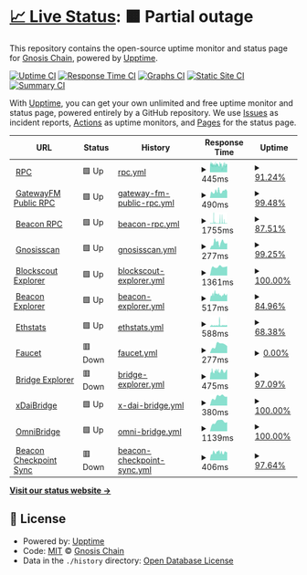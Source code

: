 # [📈 Live Status](https://status.gnosischain.com): <!--live status--> **🟧 Partial outage**

This repository contains the open-source uptime monitor and status page for [Gnosis Chain](https://www.gnosischain.com/), powered by [Upptime](https://github.com/upptime/upptime).

[![Uptime CI](https://github.com/gnosischain/gnosischain-uptime/workflows/Uptime%20CI/badge.svg)](https://github.com/gnosischain/gnosischain-uptime/actions?query=workflow%3A%22Uptime+CI%22)
[![Response Time CI](https://github.com/gnosischain/gnosischain-uptime/workflows/Response%20Time%20CI/badge.svg)](https://github.com/gnosischain/gnosischain-uptime/actions?query=workflow%3A%22Response+Time+CI%22)
[![Graphs CI](https://github.com/gnosischain/gnosischain-uptime/workflows/Graphs%20CI/badge.svg)](https://github.com/gnosischain/gnosischain-uptime/actions?query=workflow%3A%22Graphs+CI%22)
[![Static Site CI](https://github.com/gnosischain/gnosischain-uptime/workflows/Static%20Site%20CI/badge.svg)](https://github.com/gnosischain/gnosischain-uptime/actions?query=workflow%3A%22Static+Site+CI%22)
[![Summary CI](https://github.com/gnosischain/gnosischain-uptime/workflows/Summary%20CI/badge.svg)](https://github.com/gnosischain/gnosischain-uptime/actions?query=workflow%3A%22Summary+CI%22)

With [Upptime](https://upptime.js.org), you can get your own unlimited and free uptime monitor and status page, powered entirely by a GitHub repository. We use [Issues](https://github.com/gnosischain/gnosischain-uptime/issues) as incident reports, [Actions](https://github.com/gnosischain/gnosischain-uptime/actions) as uptime monitors, and [Pages](https://status.gnosischain.com) for the status page.

<!--start: status pages-->
<!-- This summary is generated by Upptime (https://github.com/upptime/upptime) -->
<!-- Do not edit this manually, your changes will be overwritten -->
<!-- prettier-ignore -->
| URL | Status | History | Response Time | Uptime |
| --- | ------ | ------- | ------------- | ------ |
| <img alt="" src="https://icons.duckduckgo.com/ip3/rpc.gnosischain.com.ico" height="13"> [RPC](https://rpc.gnosischain.com/) | 🟩 Up | [rpc.yml](https://github.com/gnosischain/gnosischain-uptime/commits/HEAD/history/rpc.yml) | <details><summary><img alt="Response time graph" src="./graphs/rpc/response-time-week.png" height="20"> 445ms</summary><br><a href="https://status.gnosischain.com/history/rpc"><img alt="Response time 381" src="https://img.shields.io/endpoint?url=https%3A%2F%2Fraw.githubusercontent.com%2Fgnosischain%2Fgnosischain-uptime%2FHEAD%2Fapi%2Frpc%2Fresponse-time.json"></a><br><a href="https://status.gnosischain.com/history/rpc"><img alt="24-hour response time 720" src="https://img.shields.io/endpoint?url=https%3A%2F%2Fraw.githubusercontent.com%2Fgnosischain%2Fgnosischain-uptime%2FHEAD%2Fapi%2Frpc%2Fresponse-time-day.json"></a><br><a href="https://status.gnosischain.com/history/rpc"><img alt="7-day response time 445" src="https://img.shields.io/endpoint?url=https%3A%2F%2Fraw.githubusercontent.com%2Fgnosischain%2Fgnosischain-uptime%2FHEAD%2Fapi%2Frpc%2Fresponse-time-week.json"></a><br><a href="https://status.gnosischain.com/history/rpc"><img alt="30-day response time 465" src="https://img.shields.io/endpoint?url=https%3A%2F%2Fraw.githubusercontent.com%2Fgnosischain%2Fgnosischain-uptime%2FHEAD%2Fapi%2Frpc%2Fresponse-time-month.json"></a><br><a href="https://status.gnosischain.com/history/rpc"><img alt="1-year response time 381" src="https://img.shields.io/endpoint?url=https%3A%2F%2Fraw.githubusercontent.com%2Fgnosischain%2Fgnosischain-uptime%2FHEAD%2Fapi%2Frpc%2Fresponse-time-year.json"></a></details> | <details><summary><a href="https://status.gnosischain.com/history/rpc">91.24%</a></summary><a href="https://status.gnosischain.com/history/rpc"><img alt="All-time uptime 99.56%" src="https://img.shields.io/endpoint?url=https%3A%2F%2Fraw.githubusercontent.com%2Fgnosischain%2Fgnosischain-uptime%2FHEAD%2Fapi%2Frpc%2Fuptime.json"></a><br><a href="https://status.gnosischain.com/history/rpc"><img alt="24-hour uptime 98.62%" src="https://img.shields.io/endpoint?url=https%3A%2F%2Fraw.githubusercontent.com%2Fgnosischain%2Fgnosischain-uptime%2FHEAD%2Fapi%2Frpc%2Fuptime-day.json"></a><br><a href="https://status.gnosischain.com/history/rpc"><img alt="7-day uptime 91.24%" src="https://img.shields.io/endpoint?url=https%3A%2F%2Fraw.githubusercontent.com%2Fgnosischain%2Fgnosischain-uptime%2FHEAD%2Fapi%2Frpc%2Fuptime-week.json"></a><br><a href="https://status.gnosischain.com/history/rpc"><img alt="30-day uptime 95.89%" src="https://img.shields.io/endpoint?url=https%3A%2F%2Fraw.githubusercontent.com%2Fgnosischain%2Fgnosischain-uptime%2FHEAD%2Fapi%2Frpc%2Fuptime-month.json"></a><br><a href="https://status.gnosischain.com/history/rpc"><img alt="1-year uptime 99.56%" src="https://img.shields.io/endpoint?url=https%3A%2F%2Fraw.githubusercontent.com%2Fgnosischain%2Fgnosischain-uptime%2FHEAD%2Fapi%2Frpc%2Fuptime-year.json"></a></details>
| <img alt="" src="https://icons.duckduckgo.com/ip3/rpc.gnosis.gateway.fm.ico" height="13"> [GatewayFM Public RPC](https://rpc.gnosis.gateway.fm/) | 🟩 Up | [gateway-fm-public-rpc.yml](https://github.com/gnosischain/gnosischain-uptime/commits/HEAD/history/gateway-fm-public-rpc.yml) | <details><summary><img alt="Response time graph" src="./graphs/gateway-fm-public-rpc/response-time-week.png" height="20"> 490ms</summary><br><a href="https://status.gnosischain.com/history/gateway-fm-public-rpc"><img alt="Response time 577" src="https://img.shields.io/endpoint?url=https%3A%2F%2Fraw.githubusercontent.com%2Fgnosischain%2Fgnosischain-uptime%2FHEAD%2Fapi%2Fgateway-fm-public-rpc%2Fresponse-time.json"></a><br><a href="https://status.gnosischain.com/history/gateway-fm-public-rpc"><img alt="24-hour response time 626" src="https://img.shields.io/endpoint?url=https%3A%2F%2Fraw.githubusercontent.com%2Fgnosischain%2Fgnosischain-uptime%2FHEAD%2Fapi%2Fgateway-fm-public-rpc%2Fresponse-time-day.json"></a><br><a href="https://status.gnosischain.com/history/gateway-fm-public-rpc"><img alt="7-day response time 490" src="https://img.shields.io/endpoint?url=https%3A%2F%2Fraw.githubusercontent.com%2Fgnosischain%2Fgnosischain-uptime%2FHEAD%2Fapi%2Fgateway-fm-public-rpc%2Fresponse-time-week.json"></a><br><a href="https://status.gnosischain.com/history/gateway-fm-public-rpc"><img alt="30-day response time 507" src="https://img.shields.io/endpoint?url=https%3A%2F%2Fraw.githubusercontent.com%2Fgnosischain%2Fgnosischain-uptime%2FHEAD%2Fapi%2Fgateway-fm-public-rpc%2Fresponse-time-month.json"></a><br><a href="https://status.gnosischain.com/history/gateway-fm-public-rpc"><img alt="1-year response time 577" src="https://img.shields.io/endpoint?url=https%3A%2F%2Fraw.githubusercontent.com%2Fgnosischain%2Fgnosischain-uptime%2FHEAD%2Fapi%2Fgateway-fm-public-rpc%2Fresponse-time-year.json"></a></details> | <details><summary><a href="https://status.gnosischain.com/history/gateway-fm-public-rpc">99.48%</a></summary><a href="https://status.gnosischain.com/history/gateway-fm-public-rpc"><img alt="All-time uptime 99.92%" src="https://img.shields.io/endpoint?url=https%3A%2F%2Fraw.githubusercontent.com%2Fgnosischain%2Fgnosischain-uptime%2FHEAD%2Fapi%2Fgateway-fm-public-rpc%2Fuptime.json"></a><br><a href="https://status.gnosischain.com/history/gateway-fm-public-rpc"><img alt="24-hour uptime 99.08%" src="https://img.shields.io/endpoint?url=https%3A%2F%2Fraw.githubusercontent.com%2Fgnosischain%2Fgnosischain-uptime%2FHEAD%2Fapi%2Fgateway-fm-public-rpc%2Fuptime-day.json"></a><br><a href="https://status.gnosischain.com/history/gateway-fm-public-rpc"><img alt="7-day uptime 99.48%" src="https://img.shields.io/endpoint?url=https%3A%2F%2Fraw.githubusercontent.com%2Fgnosischain%2Fgnosischain-uptime%2FHEAD%2Fapi%2Fgateway-fm-public-rpc%2Fuptime-week.json"></a><br><a href="https://status.gnosischain.com/history/gateway-fm-public-rpc"><img alt="30-day uptime 99.64%" src="https://img.shields.io/endpoint?url=https%3A%2F%2Fraw.githubusercontent.com%2Fgnosischain%2Fgnosischain-uptime%2FHEAD%2Fapi%2Fgateway-fm-public-rpc%2Fuptime-month.json"></a><br><a href="https://status.gnosischain.com/history/gateway-fm-public-rpc"><img alt="1-year uptime 99.92%" src="https://img.shields.io/endpoint?url=https%3A%2F%2Fraw.githubusercontent.com%2Fgnosischain%2Fgnosischain-uptime%2FHEAD%2Fapi%2Fgateway-fm-public-rpc%2Fuptime-year.json"></a></details>
| <img alt="" src="https://icons.duckduckgo.com/ip3/rpc-gbc.gnosischain.com.ico" height="13"> [Beacon RPC](https://rpc-gbc.gnosischain.com/eth/v1/beacon/headers) | 🟩 Up | [beacon-rpc.yml](https://github.com/gnosischain/gnosischain-uptime/commits/HEAD/history/beacon-rpc.yml) | <details><summary><img alt="Response time graph" src="./graphs/beacon-rpc/response-time-week.png" height="20"> 1755ms</summary><br><a href="https://status.gnosischain.com/history/beacon-rpc"><img alt="Response time 604" src="https://img.shields.io/endpoint?url=https%3A%2F%2Fraw.githubusercontent.com%2Fgnosischain%2Fgnosischain-uptime%2FHEAD%2Fapi%2Fbeacon-rpc%2Fresponse-time.json"></a><br><a href="https://status.gnosischain.com/history/beacon-rpc"><img alt="24-hour response time 1011" src="https://img.shields.io/endpoint?url=https%3A%2F%2Fraw.githubusercontent.com%2Fgnosischain%2Fgnosischain-uptime%2FHEAD%2Fapi%2Fbeacon-rpc%2Fresponse-time-day.json"></a><br><a href="https://status.gnosischain.com/history/beacon-rpc"><img alt="7-day response time 1755" src="https://img.shields.io/endpoint?url=https%3A%2F%2Fraw.githubusercontent.com%2Fgnosischain%2Fgnosischain-uptime%2FHEAD%2Fapi%2Fbeacon-rpc%2Fresponse-time-week.json"></a><br><a href="https://status.gnosischain.com/history/beacon-rpc"><img alt="30-day response time 931" src="https://img.shields.io/endpoint?url=https%3A%2F%2Fraw.githubusercontent.com%2Fgnosischain%2Fgnosischain-uptime%2FHEAD%2Fapi%2Fbeacon-rpc%2Fresponse-time-month.json"></a><br><a href="https://status.gnosischain.com/history/beacon-rpc"><img alt="1-year response time 604" src="https://img.shields.io/endpoint?url=https%3A%2F%2Fraw.githubusercontent.com%2Fgnosischain%2Fgnosischain-uptime%2FHEAD%2Fapi%2Fbeacon-rpc%2Fresponse-time-year.json"></a></details> | <details><summary><a href="https://status.gnosischain.com/history/beacon-rpc">87.51%</a></summary><a href="https://status.gnosischain.com/history/beacon-rpc"><img alt="All-time uptime 99.18%" src="https://img.shields.io/endpoint?url=https%3A%2F%2Fraw.githubusercontent.com%2Fgnosischain%2Fgnosischain-uptime%2FHEAD%2Fapi%2Fbeacon-rpc%2Fuptime.json"></a><br><a href="https://status.gnosischain.com/history/beacon-rpc"><img alt="24-hour uptime 93.43%" src="https://img.shields.io/endpoint?url=https%3A%2F%2Fraw.githubusercontent.com%2Fgnosischain%2Fgnosischain-uptime%2FHEAD%2Fapi%2Fbeacon-rpc%2Fuptime-day.json"></a><br><a href="https://status.gnosischain.com/history/beacon-rpc"><img alt="7-day uptime 87.51%" src="https://img.shields.io/endpoint?url=https%3A%2F%2Fraw.githubusercontent.com%2Fgnosischain%2Fgnosischain-uptime%2FHEAD%2Fapi%2Fbeacon-rpc%2Fuptime-week.json"></a><br><a href="https://status.gnosischain.com/history/beacon-rpc"><img alt="30-day uptime 91.13%" src="https://img.shields.io/endpoint?url=https%3A%2F%2Fraw.githubusercontent.com%2Fgnosischain%2Fgnosischain-uptime%2FHEAD%2Fapi%2Fbeacon-rpc%2Fuptime-month.json"></a><br><a href="https://status.gnosischain.com/history/beacon-rpc"><img alt="1-year uptime 99.18%" src="https://img.shields.io/endpoint?url=https%3A%2F%2Fraw.githubusercontent.com%2Fgnosischain%2Fgnosischain-uptime%2FHEAD%2Fapi%2Fbeacon-rpc%2Fuptime-year.json"></a></details>
| <img alt="" src="https://icons.duckduckgo.com/ip3/gnosisscan.io.ico" height="13"> [Gnosisscan](https://gnosisscan.io/) | 🟩 Up | [gnosisscan.yml](https://github.com/gnosischain/gnosischain-uptime/commits/HEAD/history/gnosisscan.yml) | <details><summary><img alt="Response time graph" src="./graphs/gnosisscan/response-time-week.png" height="20"> 277ms</summary><br><a href="https://status.gnosischain.com/history/gnosisscan"><img alt="Response time 304" src="https://img.shields.io/endpoint?url=https%3A%2F%2Fraw.githubusercontent.com%2Fgnosischain%2Fgnosischain-uptime%2FHEAD%2Fapi%2Fgnosisscan%2Fresponse-time.json"></a><br><a href="https://status.gnosischain.com/history/gnosisscan"><img alt="24-hour response time 263" src="https://img.shields.io/endpoint?url=https%3A%2F%2Fraw.githubusercontent.com%2Fgnosischain%2Fgnosischain-uptime%2FHEAD%2Fapi%2Fgnosisscan%2Fresponse-time-day.json"></a><br><a href="https://status.gnosischain.com/history/gnosisscan"><img alt="7-day response time 277" src="https://img.shields.io/endpoint?url=https%3A%2F%2Fraw.githubusercontent.com%2Fgnosischain%2Fgnosischain-uptime%2FHEAD%2Fapi%2Fgnosisscan%2Fresponse-time-week.json"></a><br><a href="https://status.gnosischain.com/history/gnosisscan"><img alt="30-day response time 322" src="https://img.shields.io/endpoint?url=https%3A%2F%2Fraw.githubusercontent.com%2Fgnosischain%2Fgnosischain-uptime%2FHEAD%2Fapi%2Fgnosisscan%2Fresponse-time-month.json"></a><br><a href="https://status.gnosischain.com/history/gnosisscan"><img alt="1-year response time 304" src="https://img.shields.io/endpoint?url=https%3A%2F%2Fraw.githubusercontent.com%2Fgnosischain%2Fgnosischain-uptime%2FHEAD%2Fapi%2Fgnosisscan%2Fresponse-time-year.json"></a></details> | <details><summary><a href="https://status.gnosischain.com/history/gnosisscan">99.25%</a></summary><a href="https://status.gnosischain.com/history/gnosisscan"><img alt="All-time uptime 99.98%" src="https://img.shields.io/endpoint?url=https%3A%2F%2Fraw.githubusercontent.com%2Fgnosischain%2Fgnosischain-uptime%2FHEAD%2Fapi%2Fgnosisscan%2Fuptime.json"></a><br><a href="https://status.gnosischain.com/history/gnosisscan"><img alt="24-hour uptime 100.00%" src="https://img.shields.io/endpoint?url=https%3A%2F%2Fraw.githubusercontent.com%2Fgnosischain%2Fgnosischain-uptime%2FHEAD%2Fapi%2Fgnosisscan%2Fuptime-day.json"></a><br><a href="https://status.gnosischain.com/history/gnosisscan"><img alt="7-day uptime 99.25%" src="https://img.shields.io/endpoint?url=https%3A%2F%2Fraw.githubusercontent.com%2Fgnosischain%2Fgnosischain-uptime%2FHEAD%2Fapi%2Fgnosisscan%2Fuptime-week.json"></a><br><a href="https://status.gnosischain.com/history/gnosisscan"><img alt="30-day uptime 99.80%" src="https://img.shields.io/endpoint?url=https%3A%2F%2Fraw.githubusercontent.com%2Fgnosischain%2Fgnosischain-uptime%2FHEAD%2Fapi%2Fgnosisscan%2Fuptime-month.json"></a><br><a href="https://status.gnosischain.com/history/gnosisscan"><img alt="1-year uptime 99.98%" src="https://img.shields.io/endpoint?url=https%3A%2F%2Fraw.githubusercontent.com%2Fgnosischain%2Fgnosischain-uptime%2FHEAD%2Fapi%2Fgnosisscan%2Fuptime-year.json"></a></details>
| <img alt="" src="https://icons.duckduckgo.com/ip3/blockscout.com.ico" height="13"> [Blockscout Explorer](https://blockscout.com/xdai/mainnet) | 🟩 Up | [blockscout-explorer.yml](https://github.com/gnosischain/gnosischain-uptime/commits/HEAD/history/blockscout-explorer.yml) | <details><summary><img alt="Response time graph" src="./graphs/blockscout-explorer/response-time-week.png" height="20"> 1361ms</summary><br><a href="https://status.gnosischain.com/history/blockscout-explorer"><img alt="Response time 2851" src="https://img.shields.io/endpoint?url=https%3A%2F%2Fraw.githubusercontent.com%2Fgnosischain%2Fgnosischain-uptime%2FHEAD%2Fapi%2Fblockscout-explorer%2Fresponse-time.json"></a><br><a href="https://status.gnosischain.com/history/blockscout-explorer"><img alt="24-hour response time 1434" src="https://img.shields.io/endpoint?url=https%3A%2F%2Fraw.githubusercontent.com%2Fgnosischain%2Fgnosischain-uptime%2FHEAD%2Fapi%2Fblockscout-explorer%2Fresponse-time-day.json"></a><br><a href="https://status.gnosischain.com/history/blockscout-explorer"><img alt="7-day response time 1361" src="https://img.shields.io/endpoint?url=https%3A%2F%2Fraw.githubusercontent.com%2Fgnosischain%2Fgnosischain-uptime%2FHEAD%2Fapi%2Fblockscout-explorer%2Fresponse-time-week.json"></a><br><a href="https://status.gnosischain.com/history/blockscout-explorer"><img alt="30-day response time 1349" src="https://img.shields.io/endpoint?url=https%3A%2F%2Fraw.githubusercontent.com%2Fgnosischain%2Fgnosischain-uptime%2FHEAD%2Fapi%2Fblockscout-explorer%2Fresponse-time-month.json"></a><br><a href="https://status.gnosischain.com/history/blockscout-explorer"><img alt="1-year response time 2851" src="https://img.shields.io/endpoint?url=https%3A%2F%2Fraw.githubusercontent.com%2Fgnosischain%2Fgnosischain-uptime%2FHEAD%2Fapi%2Fblockscout-explorer%2Fresponse-time-year.json"></a></details> | <details><summary><a href="https://status.gnosischain.com/history/blockscout-explorer">100.00%</a></summary><a href="https://status.gnosischain.com/history/blockscout-explorer"><img alt="All-time uptime 99.71%" src="https://img.shields.io/endpoint?url=https%3A%2F%2Fraw.githubusercontent.com%2Fgnosischain%2Fgnosischain-uptime%2FHEAD%2Fapi%2Fblockscout-explorer%2Fuptime.json"></a><br><a href="https://status.gnosischain.com/history/blockscout-explorer"><img alt="24-hour uptime 100.00%" src="https://img.shields.io/endpoint?url=https%3A%2F%2Fraw.githubusercontent.com%2Fgnosischain%2Fgnosischain-uptime%2FHEAD%2Fapi%2Fblockscout-explorer%2Fuptime-day.json"></a><br><a href="https://status.gnosischain.com/history/blockscout-explorer"><img alt="7-day uptime 100.00%" src="https://img.shields.io/endpoint?url=https%3A%2F%2Fraw.githubusercontent.com%2Fgnosischain%2Fgnosischain-uptime%2FHEAD%2Fapi%2Fblockscout-explorer%2Fuptime-week.json"></a><br><a href="https://status.gnosischain.com/history/blockscout-explorer"><img alt="30-day uptime 99.98%" src="https://img.shields.io/endpoint?url=https%3A%2F%2Fraw.githubusercontent.com%2Fgnosischain%2Fgnosischain-uptime%2FHEAD%2Fapi%2Fblockscout-explorer%2Fuptime-month.json"></a><br><a href="https://status.gnosischain.com/history/blockscout-explorer"><img alt="1-year uptime 99.71%" src="https://img.shields.io/endpoint?url=https%3A%2F%2Fraw.githubusercontent.com%2Fgnosischain%2Fgnosischain-uptime%2FHEAD%2Fapi%2Fblockscout-explorer%2Fuptime-year.json"></a></details>
| <img alt="" src="https://icons.duckduckgo.com/ip3/beacon.gnosischain.com.ico" height="13"> [Beacon Explorer](https://beacon.gnosischain.com/) | 🟩 Up | [beacon-explorer.yml](https://github.com/gnosischain/gnosischain-uptime/commits/HEAD/history/beacon-explorer.yml) | <details><summary><img alt="Response time graph" src="./graphs/beacon-explorer/response-time-week.png" height="20"> 517ms</summary><br><a href="https://status.gnosischain.com/history/beacon-explorer"><img alt="Response time 467" src="https://img.shields.io/endpoint?url=https%3A%2F%2Fraw.githubusercontent.com%2Fgnosischain%2Fgnosischain-uptime%2FHEAD%2Fapi%2Fbeacon-explorer%2Fresponse-time.json"></a><br><a href="https://status.gnosischain.com/history/beacon-explorer"><img alt="24-hour response time 575" src="https://img.shields.io/endpoint?url=https%3A%2F%2Fraw.githubusercontent.com%2Fgnosischain%2Fgnosischain-uptime%2FHEAD%2Fapi%2Fbeacon-explorer%2Fresponse-time-day.json"></a><br><a href="https://status.gnosischain.com/history/beacon-explorer"><img alt="7-day response time 517" src="https://img.shields.io/endpoint?url=https%3A%2F%2Fraw.githubusercontent.com%2Fgnosischain%2Fgnosischain-uptime%2FHEAD%2Fapi%2Fbeacon-explorer%2Fresponse-time-week.json"></a><br><a href="https://status.gnosischain.com/history/beacon-explorer"><img alt="30-day response time 547" src="https://img.shields.io/endpoint?url=https%3A%2F%2Fraw.githubusercontent.com%2Fgnosischain%2Fgnosischain-uptime%2FHEAD%2Fapi%2Fbeacon-explorer%2Fresponse-time-month.json"></a><br><a href="https://status.gnosischain.com/history/beacon-explorer"><img alt="1-year response time 467" src="https://img.shields.io/endpoint?url=https%3A%2F%2Fraw.githubusercontent.com%2Fgnosischain%2Fgnosischain-uptime%2FHEAD%2Fapi%2Fbeacon-explorer%2Fresponse-time-year.json"></a></details> | <details><summary><a href="https://status.gnosischain.com/history/beacon-explorer">84.96%</a></summary><a href="https://status.gnosischain.com/history/beacon-explorer"><img alt="All-time uptime 99.07%" src="https://img.shields.io/endpoint?url=https%3A%2F%2Fraw.githubusercontent.com%2Fgnosischain%2Fgnosischain-uptime%2FHEAD%2Fapi%2Fbeacon-explorer%2Fuptime.json"></a><br><a href="https://status.gnosischain.com/history/beacon-explorer"><img alt="24-hour uptime 100.00%" src="https://img.shields.io/endpoint?url=https%3A%2F%2Fraw.githubusercontent.com%2Fgnosischain%2Fgnosischain-uptime%2FHEAD%2Fapi%2Fbeacon-explorer%2Fuptime-day.json"></a><br><a href="https://status.gnosischain.com/history/beacon-explorer"><img alt="7-day uptime 84.96%" src="https://img.shields.io/endpoint?url=https%3A%2F%2Fraw.githubusercontent.com%2Fgnosischain%2Fgnosischain-uptime%2FHEAD%2Fapi%2Fbeacon-explorer%2Fuptime-week.json"></a><br><a href="https://status.gnosischain.com/history/beacon-explorer"><img alt="30-day uptime 96.52%" src="https://img.shields.io/endpoint?url=https%3A%2F%2Fraw.githubusercontent.com%2Fgnosischain%2Fgnosischain-uptime%2FHEAD%2Fapi%2Fbeacon-explorer%2Fuptime-month.json"></a><br><a href="https://status.gnosischain.com/history/beacon-explorer"><img alt="1-year uptime 99.07%" src="https://img.shields.io/endpoint?url=https%3A%2F%2Fraw.githubusercontent.com%2Fgnosischain%2Fgnosischain-uptime%2FHEAD%2Fapi%2Fbeacon-explorer%2Fuptime-year.json"></a></details>
| <img alt="" src="https://icons.duckduckgo.com/ip3/ethstats.gnosischain.com.ico" height="13"> [Ethstats](https://ethstats.gnosischain.com/) | 🟩 Up | [ethstats.yml](https://github.com/gnosischain/gnosischain-uptime/commits/HEAD/history/ethstats.yml) | <details><summary><img alt="Response time graph" src="./graphs/ethstats/response-time-week.png" height="20"> 588ms</summary><br><a href="https://status.gnosischain.com/history/ethstats"><img alt="Response time 347" src="https://img.shields.io/endpoint?url=https%3A%2F%2Fraw.githubusercontent.com%2Fgnosischain%2Fgnosischain-uptime%2FHEAD%2Fapi%2Fethstats%2Fresponse-time.json"></a><br><a href="https://status.gnosischain.com/history/ethstats"><img alt="24-hour response time 527" src="https://img.shields.io/endpoint?url=https%3A%2F%2Fraw.githubusercontent.com%2Fgnosischain%2Fgnosischain-uptime%2FHEAD%2Fapi%2Fethstats%2Fresponse-time-day.json"></a><br><a href="https://status.gnosischain.com/history/ethstats"><img alt="7-day response time 588" src="https://img.shields.io/endpoint?url=https%3A%2F%2Fraw.githubusercontent.com%2Fgnosischain%2Fgnosischain-uptime%2FHEAD%2Fapi%2Fethstats%2Fresponse-time-week.json"></a><br><a href="https://status.gnosischain.com/history/ethstats"><img alt="30-day response time 525" src="https://img.shields.io/endpoint?url=https%3A%2F%2Fraw.githubusercontent.com%2Fgnosischain%2Fgnosischain-uptime%2FHEAD%2Fapi%2Fethstats%2Fresponse-time-month.json"></a><br><a href="https://status.gnosischain.com/history/ethstats"><img alt="1-year response time 347" src="https://img.shields.io/endpoint?url=https%3A%2F%2Fraw.githubusercontent.com%2Fgnosischain%2Fgnosischain-uptime%2FHEAD%2Fapi%2Fethstats%2Fresponse-time-year.json"></a></details> | <details><summary><a href="https://status.gnosischain.com/history/ethstats">68.38%</a></summary><a href="https://status.gnosischain.com/history/ethstats"><img alt="All-time uptime 99.32%" src="https://img.shields.io/endpoint?url=https%3A%2F%2Fraw.githubusercontent.com%2Fgnosischain%2Fgnosischain-uptime%2FHEAD%2Fapi%2Fethstats%2Fuptime.json"></a><br><a href="https://status.gnosischain.com/history/ethstats"><img alt="24-hour uptime 0.00%" src="https://img.shields.io/endpoint?url=https%3A%2F%2Fraw.githubusercontent.com%2Fgnosischain%2Fgnosischain-uptime%2FHEAD%2Fapi%2Fethstats%2Fuptime-day.json"></a><br><a href="https://status.gnosischain.com/history/ethstats"><img alt="7-day uptime 68.38%" src="https://img.shields.io/endpoint?url=https%3A%2F%2Fraw.githubusercontent.com%2Fgnosischain%2Fgnosischain-uptime%2FHEAD%2Fapi%2Fethstats%2Fuptime-week.json"></a><br><a href="https://status.gnosischain.com/history/ethstats"><img alt="30-day uptime 92.64%" src="https://img.shields.io/endpoint?url=https%3A%2F%2Fraw.githubusercontent.com%2Fgnosischain%2Fgnosischain-uptime%2FHEAD%2Fapi%2Fethstats%2Fuptime-month.json"></a><br><a href="https://status.gnosischain.com/history/ethstats"><img alt="1-year uptime 99.32%" src="https://img.shields.io/endpoint?url=https%3A%2F%2Fraw.githubusercontent.com%2Fgnosischain%2Fgnosischain-uptime%2FHEAD%2Fapi%2Fethstats%2Fuptime-year.json"></a></details>
| <img alt="" src="https://icons.duckduckgo.com/ip3/gnosisfaucet.com.ico" height="13"> [Faucet](https://gnosisfaucet.com/) | 🟥 Down | [faucet.yml](https://github.com/gnosischain/gnosischain-uptime/commits/HEAD/history/faucet.yml) | <details><summary><img alt="Response time graph" src="./graphs/faucet/response-time-week.png" height="20"> 277ms</summary><br><a href="https://status.gnosischain.com/history/faucet"><img alt="Response time 517" src="https://img.shields.io/endpoint?url=https%3A%2F%2Fraw.githubusercontent.com%2Fgnosischain%2Fgnosischain-uptime%2FHEAD%2Fapi%2Ffaucet%2Fresponse-time.json"></a><br><a href="https://status.gnosischain.com/history/faucet"><img alt="24-hour response time 238" src="https://img.shields.io/endpoint?url=https%3A%2F%2Fraw.githubusercontent.com%2Fgnosischain%2Fgnosischain-uptime%2FHEAD%2Fapi%2Ffaucet%2Fresponse-time-day.json"></a><br><a href="https://status.gnosischain.com/history/faucet"><img alt="7-day response time 277" src="https://img.shields.io/endpoint?url=https%3A%2F%2Fraw.githubusercontent.com%2Fgnosischain%2Fgnosischain-uptime%2FHEAD%2Fapi%2Ffaucet%2Fresponse-time-week.json"></a><br><a href="https://status.gnosischain.com/history/faucet"><img alt="30-day response time 289" src="https://img.shields.io/endpoint?url=https%3A%2F%2Fraw.githubusercontent.com%2Fgnosischain%2Fgnosischain-uptime%2FHEAD%2Fapi%2Ffaucet%2Fresponse-time-month.json"></a><br><a href="https://status.gnosischain.com/history/faucet"><img alt="1-year response time 517" src="https://img.shields.io/endpoint?url=https%3A%2F%2Fraw.githubusercontent.com%2Fgnosischain%2Fgnosischain-uptime%2FHEAD%2Fapi%2Ffaucet%2Fresponse-time-year.json"></a></details> | <details><summary><a href="https://status.gnosischain.com/history/faucet">0.00%</a></summary><a href="https://status.gnosischain.com/history/faucet"><img alt="All-time uptime 72.68%" src="https://img.shields.io/endpoint?url=https%3A%2F%2Fraw.githubusercontent.com%2Fgnosischain%2Fgnosischain-uptime%2FHEAD%2Fapi%2Ffaucet%2Fuptime.json"></a><br><a href="https://status.gnosischain.com/history/faucet"><img alt="24-hour uptime 0.00%" src="https://img.shields.io/endpoint?url=https%3A%2F%2Fraw.githubusercontent.com%2Fgnosischain%2Fgnosischain-uptime%2FHEAD%2Fapi%2Ffaucet%2Fuptime-day.json"></a><br><a href="https://status.gnosischain.com/history/faucet"><img alt="7-day uptime 0.00%" src="https://img.shields.io/endpoint?url=https%3A%2F%2Fraw.githubusercontent.com%2Fgnosischain%2Fgnosischain-uptime%2FHEAD%2Fapi%2Ffaucet%2Fuptime-week.json"></a><br><a href="https://status.gnosischain.com/history/faucet"><img alt="30-day uptime 1.38%" src="https://img.shields.io/endpoint?url=https%3A%2F%2Fraw.githubusercontent.com%2Fgnosischain%2Fgnosischain-uptime%2FHEAD%2Fapi%2Ffaucet%2Fuptime-month.json"></a><br><a href="https://status.gnosischain.com/history/faucet"><img alt="1-year uptime 72.68%" src="https://img.shields.io/endpoint?url=https%3A%2F%2Fraw.githubusercontent.com%2Fgnosischain%2Fgnosischain-uptime%2FHEAD%2Fapi%2Ffaucet%2Fuptime-year.json"></a></details>
| <img alt="" src="https://icons.duckduckgo.com/ip3/bridge-explorer.gnosischain.com.ico" height="13"> [Bridge Explorer](https://bridge-explorer.gnosischain.com/) | 🟥 Down | [bridge-explorer.yml](https://github.com/gnosischain/gnosischain-uptime/commits/HEAD/history/bridge-explorer.yml) | <details><summary><img alt="Response time graph" src="./graphs/bridge-explorer/response-time-week.png" height="20"> 475ms</summary><br><a href="https://status.gnosischain.com/history/bridge-explorer"><img alt="Response time 538" src="https://img.shields.io/endpoint?url=https%3A%2F%2Fraw.githubusercontent.com%2Fgnosischain%2Fgnosischain-uptime%2FHEAD%2Fapi%2Fbridge-explorer%2Fresponse-time.json"></a><br><a href="https://status.gnosischain.com/history/bridge-explorer"><img alt="24-hour response time 470" src="https://img.shields.io/endpoint?url=https%3A%2F%2Fraw.githubusercontent.com%2Fgnosischain%2Fgnosischain-uptime%2FHEAD%2Fapi%2Fbridge-explorer%2Fresponse-time-day.json"></a><br><a href="https://status.gnosischain.com/history/bridge-explorer"><img alt="7-day response time 475" src="https://img.shields.io/endpoint?url=https%3A%2F%2Fraw.githubusercontent.com%2Fgnosischain%2Fgnosischain-uptime%2FHEAD%2Fapi%2Fbridge-explorer%2Fresponse-time-week.json"></a><br><a href="https://status.gnosischain.com/history/bridge-explorer"><img alt="30-day response time 484" src="https://img.shields.io/endpoint?url=https%3A%2F%2Fraw.githubusercontent.com%2Fgnosischain%2Fgnosischain-uptime%2FHEAD%2Fapi%2Fbridge-explorer%2Fresponse-time-month.json"></a><br><a href="https://status.gnosischain.com/history/bridge-explorer"><img alt="1-year response time 538" src="https://img.shields.io/endpoint?url=https%3A%2F%2Fraw.githubusercontent.com%2Fgnosischain%2Fgnosischain-uptime%2FHEAD%2Fapi%2Fbridge-explorer%2Fresponse-time-year.json"></a></details> | <details><summary><a href="https://status.gnosischain.com/history/bridge-explorer">97.09%</a></summary><a href="https://status.gnosischain.com/history/bridge-explorer"><img alt="All-time uptime 99.62%" src="https://img.shields.io/endpoint?url=https%3A%2F%2Fraw.githubusercontent.com%2Fgnosischain%2Fgnosischain-uptime%2FHEAD%2Fapi%2Fbridge-explorer%2Fuptime.json"></a><br><a href="https://status.gnosischain.com/history/bridge-explorer"><img alt="24-hour uptime 98.25%" src="https://img.shields.io/endpoint?url=https%3A%2F%2Fraw.githubusercontent.com%2Fgnosischain%2Fgnosischain-uptime%2FHEAD%2Fapi%2Fbridge-explorer%2Fuptime-day.json"></a><br><a href="https://status.gnosischain.com/history/bridge-explorer"><img alt="7-day uptime 97.09%" src="https://img.shields.io/endpoint?url=https%3A%2F%2Fraw.githubusercontent.com%2Fgnosischain%2Fgnosischain-uptime%2FHEAD%2Fapi%2Fbridge-explorer%2Fuptime-week.json"></a><br><a href="https://status.gnosischain.com/history/bridge-explorer"><img alt="30-day uptime 98.40%" src="https://img.shields.io/endpoint?url=https%3A%2F%2Fraw.githubusercontent.com%2Fgnosischain%2Fgnosischain-uptime%2FHEAD%2Fapi%2Fbridge-explorer%2Fuptime-month.json"></a><br><a href="https://status.gnosischain.com/history/bridge-explorer"><img alt="1-year uptime 99.62%" src="https://img.shields.io/endpoint?url=https%3A%2F%2Fraw.githubusercontent.com%2Fgnosischain%2Fgnosischain-uptime%2FHEAD%2Fapi%2Fbridge-explorer%2Fuptime-year.json"></a></details>
| <img alt="" src="https://icons.duckduckgo.com/ip3/bridge.gnosischain.com.ico" height="13"> [xDaiBridge](https://bridge.gnosischain.com/) | 🟩 Up | [x-dai-bridge.yml](https://github.com/gnosischain/gnosischain-uptime/commits/HEAD/history/x-dai-bridge.yml) | <details><summary><img alt="Response time graph" src="./graphs/x-dai-bridge/response-time-week.png" height="20"> 380ms</summary><br><a href="https://status.gnosischain.com/history/x-dai-bridge"><img alt="Response time 368" src="https://img.shields.io/endpoint?url=https%3A%2F%2Fraw.githubusercontent.com%2Fgnosischain%2Fgnosischain-uptime%2FHEAD%2Fapi%2Fx-dai-bridge%2Fresponse-time.json"></a><br><a href="https://status.gnosischain.com/history/x-dai-bridge"><img alt="24-hour response time 382" src="https://img.shields.io/endpoint?url=https%3A%2F%2Fraw.githubusercontent.com%2Fgnosischain%2Fgnosischain-uptime%2FHEAD%2Fapi%2Fx-dai-bridge%2Fresponse-time-day.json"></a><br><a href="https://status.gnosischain.com/history/x-dai-bridge"><img alt="7-day response time 380" src="https://img.shields.io/endpoint?url=https%3A%2F%2Fraw.githubusercontent.com%2Fgnosischain%2Fgnosischain-uptime%2FHEAD%2Fapi%2Fx-dai-bridge%2Fresponse-time-week.json"></a><br><a href="https://status.gnosischain.com/history/x-dai-bridge"><img alt="30-day response time 375" src="https://img.shields.io/endpoint?url=https%3A%2F%2Fraw.githubusercontent.com%2Fgnosischain%2Fgnosischain-uptime%2FHEAD%2Fapi%2Fx-dai-bridge%2Fresponse-time-month.json"></a><br><a href="https://status.gnosischain.com/history/x-dai-bridge"><img alt="1-year response time 368" src="https://img.shields.io/endpoint?url=https%3A%2F%2Fraw.githubusercontent.com%2Fgnosischain%2Fgnosischain-uptime%2FHEAD%2Fapi%2Fx-dai-bridge%2Fresponse-time-year.json"></a></details> | <details><summary><a href="https://status.gnosischain.com/history/x-dai-bridge">100.00%</a></summary><a href="https://status.gnosischain.com/history/x-dai-bridge"><img alt="All-time uptime 99.99%" src="https://img.shields.io/endpoint?url=https%3A%2F%2Fraw.githubusercontent.com%2Fgnosischain%2Fgnosischain-uptime%2FHEAD%2Fapi%2Fx-dai-bridge%2Fuptime.json"></a><br><a href="https://status.gnosischain.com/history/x-dai-bridge"><img alt="24-hour uptime 100.00%" src="https://img.shields.io/endpoint?url=https%3A%2F%2Fraw.githubusercontent.com%2Fgnosischain%2Fgnosischain-uptime%2FHEAD%2Fapi%2Fx-dai-bridge%2Fuptime-day.json"></a><br><a href="https://status.gnosischain.com/history/x-dai-bridge"><img alt="7-day uptime 100.00%" src="https://img.shields.io/endpoint?url=https%3A%2F%2Fraw.githubusercontent.com%2Fgnosischain%2Fgnosischain-uptime%2FHEAD%2Fapi%2Fx-dai-bridge%2Fuptime-week.json"></a><br><a href="https://status.gnosischain.com/history/x-dai-bridge"><img alt="30-day uptime 100.00%" src="https://img.shields.io/endpoint?url=https%3A%2F%2Fraw.githubusercontent.com%2Fgnosischain%2Fgnosischain-uptime%2FHEAD%2Fapi%2Fx-dai-bridge%2Fuptime-month.json"></a><br><a href="https://status.gnosischain.com/history/x-dai-bridge"><img alt="1-year uptime 99.99%" src="https://img.shields.io/endpoint?url=https%3A%2F%2Fraw.githubusercontent.com%2Fgnosischain%2Fgnosischain-uptime%2FHEAD%2Fapi%2Fx-dai-bridge%2Fuptime-year.json"></a></details>
| <img alt="" src="https://icons.duckduckgo.com/ip3/omni.gnosischain.com.ico" height="13"> [OmniBridge](https://omni.gnosischain.com/bridge) | 🟩 Up | [omni-bridge.yml](https://github.com/gnosischain/gnosischain-uptime/commits/HEAD/history/omni-bridge.yml) | <details><summary><img alt="Response time graph" src="./graphs/omni-bridge/response-time-week.png" height="20"> 1139ms</summary><br><a href="https://status.gnosischain.com/history/omni-bridge"><img alt="Response time 1008" src="https://img.shields.io/endpoint?url=https%3A%2F%2Fraw.githubusercontent.com%2Fgnosischain%2Fgnosischain-uptime%2FHEAD%2Fapi%2Fomni-bridge%2Fresponse-time.json"></a><br><a href="https://status.gnosischain.com/history/omni-bridge"><img alt="24-hour response time 1079" src="https://img.shields.io/endpoint?url=https%3A%2F%2Fraw.githubusercontent.com%2Fgnosischain%2Fgnosischain-uptime%2FHEAD%2Fapi%2Fomni-bridge%2Fresponse-time-day.json"></a><br><a href="https://status.gnosischain.com/history/omni-bridge"><img alt="7-day response time 1139" src="https://img.shields.io/endpoint?url=https%3A%2F%2Fraw.githubusercontent.com%2Fgnosischain%2Fgnosischain-uptime%2FHEAD%2Fapi%2Fomni-bridge%2Fresponse-time-week.json"></a><br><a href="https://status.gnosischain.com/history/omni-bridge"><img alt="30-day response time 1037" src="https://img.shields.io/endpoint?url=https%3A%2F%2Fraw.githubusercontent.com%2Fgnosischain%2Fgnosischain-uptime%2FHEAD%2Fapi%2Fomni-bridge%2Fresponse-time-month.json"></a><br><a href="https://status.gnosischain.com/history/omni-bridge"><img alt="1-year response time 1008" src="https://img.shields.io/endpoint?url=https%3A%2F%2Fraw.githubusercontent.com%2Fgnosischain%2Fgnosischain-uptime%2FHEAD%2Fapi%2Fomni-bridge%2Fresponse-time-year.json"></a></details> | <details><summary><a href="https://status.gnosischain.com/history/omni-bridge">100.00%</a></summary><a href="https://status.gnosischain.com/history/omni-bridge"><img alt="All-time uptime 97.75%" src="https://img.shields.io/endpoint?url=https%3A%2F%2Fraw.githubusercontent.com%2Fgnosischain%2Fgnosischain-uptime%2FHEAD%2Fapi%2Fomni-bridge%2Fuptime.json"></a><br><a href="https://status.gnosischain.com/history/omni-bridge"><img alt="24-hour uptime 100.00%" src="https://img.shields.io/endpoint?url=https%3A%2F%2Fraw.githubusercontent.com%2Fgnosischain%2Fgnosischain-uptime%2FHEAD%2Fapi%2Fomni-bridge%2Fuptime-day.json"></a><br><a href="https://status.gnosischain.com/history/omni-bridge"><img alt="7-day uptime 100.00%" src="https://img.shields.io/endpoint?url=https%3A%2F%2Fraw.githubusercontent.com%2Fgnosischain%2Fgnosischain-uptime%2FHEAD%2Fapi%2Fomni-bridge%2Fuptime-week.json"></a><br><a href="https://status.gnosischain.com/history/omni-bridge"><img alt="30-day uptime 99.99%" src="https://img.shields.io/endpoint?url=https%3A%2F%2Fraw.githubusercontent.com%2Fgnosischain%2Fgnosischain-uptime%2FHEAD%2Fapi%2Fomni-bridge%2Fuptime-month.json"></a><br><a href="https://status.gnosischain.com/history/omni-bridge"><img alt="1-year uptime 97.75%" src="https://img.shields.io/endpoint?url=https%3A%2F%2Fraw.githubusercontent.com%2Fgnosischain%2Fgnosischain-uptime%2FHEAD%2Fapi%2Fomni-bridge%2Fuptime-year.json"></a></details>
| <img alt="" src="https://icons.duckduckgo.com/ip3/checkpoint.gnosischain.com.ico" height="13"> [Beacon Checkpoint Sync](https://checkpoint.gnosischain.com/) | 🟥 Down | [beacon-checkpoint-sync.yml](https://github.com/gnosischain/gnosischain-uptime/commits/HEAD/history/beacon-checkpoint-sync.yml) | <details><summary><img alt="Response time graph" src="./graphs/beacon-checkpoint-sync/response-time-week.png" height="20"> 406ms</summary><br><a href="https://status.gnosischain.com/history/beacon-checkpoint-sync"><img alt="Response time 378" src="https://img.shields.io/endpoint?url=https%3A%2F%2Fraw.githubusercontent.com%2Fgnosischain%2Fgnosischain-uptime%2FHEAD%2Fapi%2Fbeacon-checkpoint-sync%2Fresponse-time.json"></a><br><a href="https://status.gnosischain.com/history/beacon-checkpoint-sync"><img alt="24-hour response time 427" src="https://img.shields.io/endpoint?url=https%3A%2F%2Fraw.githubusercontent.com%2Fgnosischain%2Fgnosischain-uptime%2FHEAD%2Fapi%2Fbeacon-checkpoint-sync%2Fresponse-time-day.json"></a><br><a href="https://status.gnosischain.com/history/beacon-checkpoint-sync"><img alt="7-day response time 406" src="https://img.shields.io/endpoint?url=https%3A%2F%2Fraw.githubusercontent.com%2Fgnosischain%2Fgnosischain-uptime%2FHEAD%2Fapi%2Fbeacon-checkpoint-sync%2Fresponse-time-week.json"></a><br><a href="https://status.gnosischain.com/history/beacon-checkpoint-sync"><img alt="30-day response time 394" src="https://img.shields.io/endpoint?url=https%3A%2F%2Fraw.githubusercontent.com%2Fgnosischain%2Fgnosischain-uptime%2FHEAD%2Fapi%2Fbeacon-checkpoint-sync%2Fresponse-time-month.json"></a><br><a href="https://status.gnosischain.com/history/beacon-checkpoint-sync"><img alt="1-year response time 378" src="https://img.shields.io/endpoint?url=https%3A%2F%2Fraw.githubusercontent.com%2Fgnosischain%2Fgnosischain-uptime%2FHEAD%2Fapi%2Fbeacon-checkpoint-sync%2Fresponse-time-year.json"></a></details> | <details><summary><a href="https://status.gnosischain.com/history/beacon-checkpoint-sync">97.64%</a></summary><a href="https://status.gnosischain.com/history/beacon-checkpoint-sync"><img alt="All-time uptime 99.95%" src="https://img.shields.io/endpoint?url=https%3A%2F%2Fraw.githubusercontent.com%2Fgnosischain%2Fgnosischain-uptime%2FHEAD%2Fapi%2Fbeacon-checkpoint-sync%2Fuptime.json"></a><br><a href="https://status.gnosischain.com/history/beacon-checkpoint-sync"><img alt="24-hour uptime 99.96%" src="https://img.shields.io/endpoint?url=https%3A%2F%2Fraw.githubusercontent.com%2Fgnosischain%2Fgnosischain-uptime%2FHEAD%2Fapi%2Fbeacon-checkpoint-sync%2Fuptime-day.json"></a><br><a href="https://status.gnosischain.com/history/beacon-checkpoint-sync"><img alt="7-day uptime 97.64%" src="https://img.shields.io/endpoint?url=https%3A%2F%2Fraw.githubusercontent.com%2Fgnosischain%2Fgnosischain-uptime%2FHEAD%2Fapi%2Fbeacon-checkpoint-sync%2Fuptime-week.json"></a><br><a href="https://status.gnosischain.com/history/beacon-checkpoint-sync"><img alt="30-day uptime 99.46%" src="https://img.shields.io/endpoint?url=https%3A%2F%2Fraw.githubusercontent.com%2Fgnosischain%2Fgnosischain-uptime%2FHEAD%2Fapi%2Fbeacon-checkpoint-sync%2Fuptime-month.json"></a><br><a href="https://status.gnosischain.com/history/beacon-checkpoint-sync"><img alt="1-year uptime 99.95%" src="https://img.shields.io/endpoint?url=https%3A%2F%2Fraw.githubusercontent.com%2Fgnosischain%2Fgnosischain-uptime%2FHEAD%2Fapi%2Fbeacon-checkpoint-sync%2Fuptime-year.json"></a></details>

<!--end: status pages-->

[**Visit our status website →**](https://status.gnosischain.com)

## 📄 License

- Powered by: [Upptime](https://github.com/upptime/upptime)
- Code: [MIT](./LICENSE) © [Gnosis Chain](https://www.gnosischain.com/)
- Data in the `./history` directory: [Open Database License](https://opendatacommons.org/licenses/odbl/1-0/)
